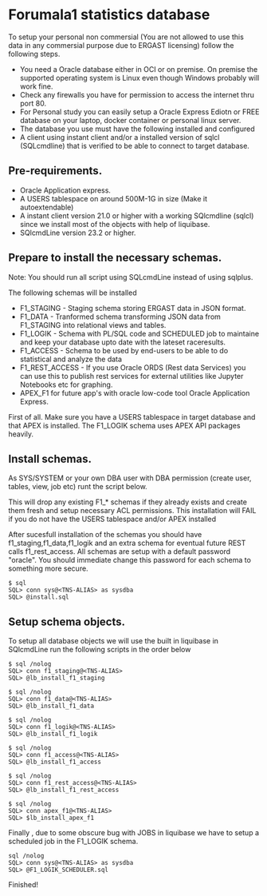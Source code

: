 # Forumala1 statistics database

To setup your personal non commersial (You are not allowed to use this data in any commersial purpose due to ERGAST licensing) follow the following steps.

- You need a Oracle database either in OCI or on premise. On premise the supported operating system is Linux even though Windows probably will work fine.
- Check any firewalls you have for permission to access the internet thru port 80.
- For Personal study you can easily setup a Oracle Express Ediotn or FREE database on your laptop, docker container or personal linux server.
- The database you use must have the following installed and configured
- A client using instant client and/or a installed version of sqlcl (SQLcmdline) that is verified to be able to connect to target database.
  
## Pre-requirements.
  
  - Oracle Application express.
  - A USERS tablespace on around 500M-1G in size (Make it autoextendable) 
  - A instant client version 21.0 or higher with a working SQlcmdline (sqlcl) since we install most of the objects with help of liquibase.
  - SQlcmdLine version 23.2 or higher. 

## Prepare to install the necessary schemas.

Note: You should run all script using SQLcmdLine instead of using sqlplus.

The following schemas will be installed

 - F1_STAGING - Staging schema storing ERGAST data in JSON format.
 - F1_DATA    - Tranformed schema transforming JSON data from F1_STAGING into relational views and tables.
 - F1_LOGIK   - Schema with PL/SQL code and SCHEDULED job to maintaine and keep your database upto date with the lateset raceresults.
 - F1_ACCESS  - Schema to be used by end-users to be able to do statistical and analyze the data 
 - F1_REST_ACCESS - If you use Oracle ORDS (Rest data Services) you can use this to publish rest services for external utilities like Jupyter Notebooks etc for graphing.
 - APEX_F1 for future app's with oracle low-code tool Oracle Application Express.
 
 First of all. Make sure you have a USERS tablespace in target database and that APEX is installed. The F1_LOGIK schema uses APEX API packages heavily.
 
## Install schemas.
 
 As SYS/SYSTEM or your own DBA user with DBA permission (create user, tables, view, job etc) runt the script below.
 
 
 This will drop any existing F1_* schemas if they already exists and create them fresh and setup necessary ACL permissions.
 This installation will FAIL if you do not have the USERS tablespace and/or APEX installed 
 
 After sucesfull installation of the schemas you should have f1_staging,f1_data,f1_logik and an extra schema for eventual future REST calls f1_rest_access.
 All schemas are setup with a default password "oracle". You should immediate change this password for each schema to something more secure.

``` 
$ sql 
SQL> conn sys@<TNS-ALIAS> as sysdba
SQL> @install.sql
```

## Setup schema objects.

To setup all database objects we will use the built in liquibase in SQlcmdLine run the following scripts in the order below

``` 
$ sql /nolog
SQL> conn f1_staging@<TNS-ALIAS>
SQL> @lb_install_f1_staging

$ sql /nolog
SQL> conn f1_data@<TNS-ALIAS>
SQL> @lb_install_f1_data

$ sql /nolog
SQL> conn f1_logik@<TNS-ALIAS>
SQL> @lb_install_f1_logik

$ sql /nolog
SQL> conn f1_access@<TNS-ALIAS>
SQL> @lb_install_f1_access

$ sql /nolog
SQL> conn f1_rest_access@<TNS-ALIAS>
SQL> @lb_install_f1_rest_access

$ sql /nolog
SQL> conn apex_f1@<TNS-ALIAS>
SQL> $lb_install_apex_f1
``` 

Finally , due to some obscure bug with JOBS in liquibase we have to setup a scheduled job in the F1_LOGIK schema.

``` 
sql /nolog
SQL> conn sys@<TNS-ALIAS> as sysdba
SQL> @F1_LOGIK_SCHEDULER.sql
``` 
 
Finished!

